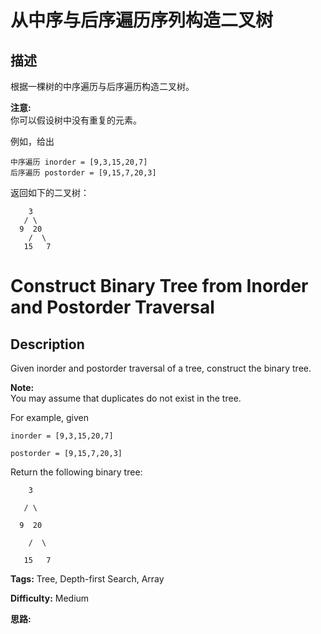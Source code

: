 # 从中序与后序遍历序列构造二叉树

## 描述

根据一棵树的中序遍历与后序遍历构造二叉树。

**注意:**  
你可以假设树中没有重复的元素。

例如，给出

    
    
    中序遍历 inorder = [9,3,15,20,7]
    后序遍历 postorder = [9,15,7,20,3]

返回如下的二叉树：

    
    
        3
       / \
      9  20
        /  \
       15   7
    



# Construct Binary Tree from Inorder and Postorder Traversal

## Description



Given inorder and postorder traversal of a tree, construct the binary tree.

**Note:**  
You may assume that duplicates do not exist in the tree.

For example, given

    
    
    inorder = [9,3,15,20,7]
    postorder = [9,15,7,20,3]

Return the following binary tree:

    
    
        3
       / \
      9  20
        /  \
       15   7
    


**Tags:** Tree, Depth-first Search, Array

**Difficulty:** Medium

**思路:**

